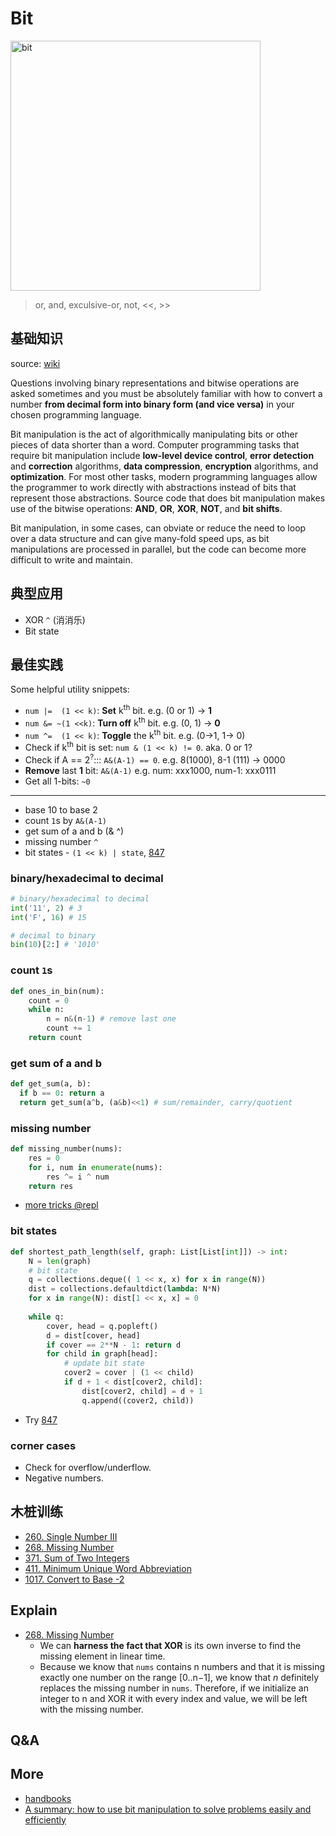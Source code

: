 # Bit 

<img src="https://i.imgur.com/S6s8tb6.png" alt="bit" width="400"/>

> or, and, exculsive-or, not, <<, >>

## 基础知识

source: [wiki](https://www.wikiwand.com/en/Bit_manipulation)

Questions involving binary representations and bitwise operations are asked sometimes and you must be absolutely familiar with how to convert a number **from decimal form into binary form (and vice versa)** in your chosen programming language.

Bit manipulation is the act of algorithmically manipulating bits or other pieces of data shorter than a word. Computer programming tasks that require bit manipulation include **low-level device control**, **error detection** and **correction** algorithms, **data compression**, **encryption** algorithms, and **optimization**. For most other tasks, modern programming languages allow the programmer to work directly with abstractions instead of bits that represent those abstractions. Source code that does bit manipulation makes use of the bitwise operations: **AND**, **OR**, **XOR**, **NOT**, and **bit shifts**.

Bit manipulation, in some cases, can obviate or reduce the need to loop over a data structure and can give many-fold speed ups, as bit manipulations are processed in parallel, but the code can become more difficult to write and maintain.

## 典型应用

- XOR `^` (消消乐)
- Bit state

## 最佳实践

Some helpful utility snippets:

- `num |=  (1 << k)`: **Set** k<sup>th</sup> bit. e.g. (0 or 1) -> **1**
- `num &= ~(1 <<k)`: **Turn off** k<sup>th</sup> bit. e.g. (0, 1) -> **0**
- `num ^=  (1 << k)`: **Toggle** the k<sup>th</sup> bit. e.g. (0->1, 1-> 0)
- Check if k<sup>th</sup> bit is set: `num & (1 << k) != 0`. aka. 0 or 1?
- Check if A == 2<sup>?</sup>::: `A&(A-1) == 0`. e.g. 8(1000), 8-1 (111) -> 0000
- **Remove** last **1** bit: `A&(A-1)` e.g. num: xxx1000, num-1: xxx0111
- Get all 1-bits: `~0`

---

- base 10 to base 2 
- count `1`s by `A&(A-1)`
- get sum of a and b (& ^)
- missing number `^`
- bit states - `(1 << k) | state`, [847](https://leetcode.com/problems/shortest-path-visiting-all-nodes/)

### binary/hexadecimal to decimal

``` python
# binary/hexadecimal to decimal 
int('11', 2) # 3
int('F', 16) # 15 

# decimal to binary
bin(10)[2:] # '1010'
```
### count `1`s

``` python 
def ones_in_bin(num):
	count = 0
	while n:
		n = n&(n-1) # remove last one
		count += 1
	return count
```

### get sum of a and b 

``` python
def get_sum(a, b):
  if b == 0: return a 
  return get_sum(a^b, (a&b)<<1) # sum/remainder, carry/quotient
```

### missing number 

``` python
def missing_number(nums):
	res = 0 
	for i, num in enumerate(nums):
		res ^= i ^ num
	return res
```

- [more tricks @repl](https://repl.it/@WillWang42/bit-manipulation)

### bit states

``` python
def shortest_path_length(self, graph: List[List[int]]) -> int:
    N = len(graph)
    # bit state
    q = collections.deque(( 1 << x, x) for x in range(N))
    dist = collections.defaultdict(lambda: N*N)
    for x in range(N): dist[1 << x, x] = 0 
    
    while q:
        cover, head = q.popleft()
        d = dist[cover, head]
        if cover == 2**N - 1: return d
        for child in graph[head]:
        	# update bit state
            cover2 = cover | (1 << child) 
            if d + 1 < dist[cover2, child]:
                dist[cover2, child] = d + 1
                q.append((cover2, child))
```

- Try [847](https://leetcode.com/problems/shortest-path-visiting-all-nodes/)

### corner cases

* Check for overflow/underflow.
* Negative numbers.

## 木桩训练

- [260. Single Number III](https://leetcode.com/problems/single-number-iii/)
- [268. Missing Number](https://leetcode.com/problems/missing-number/)
- [371. Sum of Two Integers](https://leetcode.com/problems/sum-of-two-integers/)
- [411. Minimum Unique Word Abbreviation](https://leetcode.com/problems/minimum-unique-word-abbreviation/)
- [1017. Convert to Base -2](https://leetcode.com/problems/convert-to-base-2/)

## Explain

- [268. Missing Number](https://leetcode.com/problems/missing-number/)
	- We can **harness the fact that XOR** is its own inverse to find the missing element in linear time.
	- Because we know that `nums` contains n numbers and that it is missing exactly one number on the range [0..n−1], we know that *n* definitely replaces the missing number in `nums`. Therefore, if we initialize an integer to n and XOR it with every index and value, we will be left with the missing number. 




## Q&A

## More 

- [handbooks](https://github.com/yangshun/tech-interview-handbook/tree/master/algorithms)
- [A summary: how to use bit manipulation to solve problems easily and efficiently](https://leetcode.com/problems/sum-of-two-integers/discuss/84278/A-summary%3A-how-to-use-bit-manipulation-to-solve-problems-easily-and-efficiently)